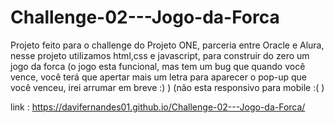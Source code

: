 # Challenge-02---Jogo-da-Forca
Projeto feito para o challenge do Projeto ONE, parceria entre Oracle e Alura, nesse projeto utilizamos html,css e javascript, para construir do zero um jogo da forca    (o jogo esta funcional, mas tem um bug que quando você vence, você terá que apertar mais um letra para aparecer o pop-up que você venceu,  irei arrumar em breve :) ) (não esta responsivo para mobile :( )


link : https://davifernandes01.github.io/Challenge-02---Jogo-da-Forca/
